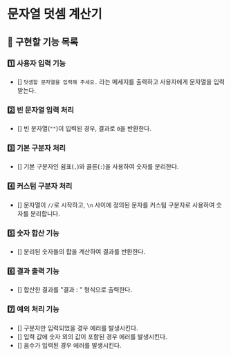 # 문자열 덧셈 계산기

## 📄 구현할 기능 목록

### 1️⃣ 사용자 입력 기능
-   []  `덧셈할 문자열을 입력해 주세요.` 라는 메세지를 출력하고 사용자에게 문자열을 입력받는다.

### 2️⃣ 빈 문자열 입력 처리
-   [] 빈 문자열(`""`)이 입력된 경우, 결과로 `0`을 반환한다.

### 3️⃣ 기본 구분자 처리
-   [] 기본 구분자인 쉼표(`,`)와 콜론(`:`)을 사용하여 숫자를 분리한다.

### 4️⃣ 커스텀 구분자 처리
-   [] 문자열이 `//`로 시작하고, `\n` 사이에 정의된 문자를 커스텀 구분자로 사용하여 숫자를 분리합니다.

### 5️⃣ 숫자 합산 기능
-   [] 분리된 숫자들의 합을 계산하여 결과를 반환한다.

### 6️⃣ 결과 출력 기능
-   [] 합산한 결과를 "결과 :  " 형식으로 출력한다.

### 7️⃣ 예외 처리 기능
-   [] 구분자만 입력되었을 경우 에러를 발생시킨다.
-   [] 입력 값에 숫자 외의 값이 포함된 경우 에러를 발생시킨다.
-   [] 음수가 입력된 경우 에러를 발생시킨다.